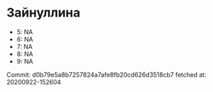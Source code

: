 # Зайнуллина
- 5: NA
- 6: NA
- 7: NA
- 8: NA
- 9: NA

Commit: d0b79e5a8b7257824a7afe8fb20cd626d3518cb7
 fetched at: 20200922-152604
